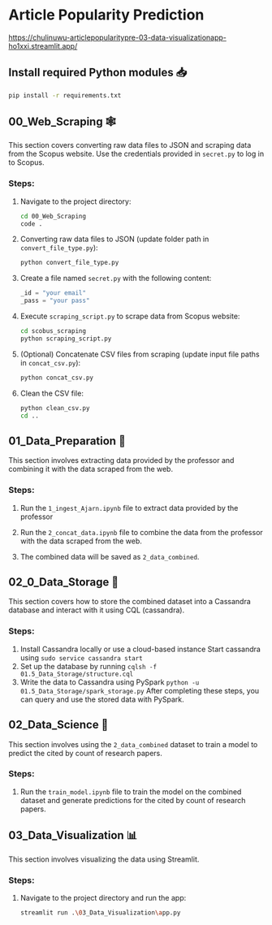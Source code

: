 # Article Popularity Prediction
https://chulinuwu-articlepopularitypre-03-data-visualizationapp-ho1xxi.streamlit.app/

## Install required Python modules 📥
   ```bash
   pip install -r requirements.txt
   ```

## 00_Web_Scraping 🕸️
This section covers converting raw data files to JSON and scraping data from the Scopus website. Use the credentials provided in `secret.py` to log in to Scopus.

### Steps:
1. Navigate to the project directory:
   ```bash
   cd 00_Web_Scraping
   code .
   ```

2. Converting raw data files to JSON (update folder path in `convert_file_type.py`):
   ```bash
   python convert_file_type.py
   ```

3. Create a file named `secret.py` with the following content:
   ```python
   _id = "your email"
   _pass = "your pass"
   ```

4. Execute `scraping_script.py` to scrape data from Scopus website:
   ```bash
   cd scobus_scraping
   python scraping_script.py
   ```

5. (Optional) Concatenate CSV files from scraping (update input file paths in `concat_csv.py`):
   ```bash
   python concat_csv.py
   ```

6. Clean the CSV file:
   ```bash
   python clean_csv.py
   cd ..
   ```

## 01_Data_Preparation 🧹
This section involves extracting data provided by the professor and combining it with the data scraped from the web.

### Steps:
1. Run the `1_ingest_Ajarn.ipynb` file to extract data provided by the professor

2. Run the `2_concat_data.ipynb` file to combine the data from the professor with the data scraped from the web.

3. The combined data will be saved as `2_data_combined`.

## 02_0_Data_Storage 💾
This section covers how to store the combined dataset into a Cassandra database and interact with it using CQL (cassandra).

### Steps:
1. Install Cassandra locally or use a cloud-based instance
   Start cassandra using `sudo service cassandra start`
2. Set up the database by running `cqlsh -f 01.5_Data_Storage/structure.cql` 
3. Write the data to Cassandra using PySpark `python -u 01.5_Data_Storage/spark_storage.py` 
After completing these steps, you can query and use the stored data with PySpark.

## 02_Data_Science 🔬
This section involves using the `2_data_combined` dataset to train a model to predict the cited by count of research papers.

### Steps:
1. Run the `train_model.ipynb` file to train the model on the combined dataset and generate predictions for the cited by count of research papers.

## 03_Data_Visualization 📊
This section involves visualizing the data using Streamlit.

### Steps:
1. Navigate to the project directory and run the app:
   ```bash
   streamlit run .\03_Data_Visualization\app.py
   ```


<!-- ## Instructions

You can train model by yourself using Data3_en.ipynb or smthing. and adjust parameter by yourself.
but if you lazy you can just copy model that i push it on repository, 90 percent of data is from scopus.

## Try it your self

https://chulinuwu-articlepopularityprediction-app-dev-cpmott.streamlit.app/ -->

